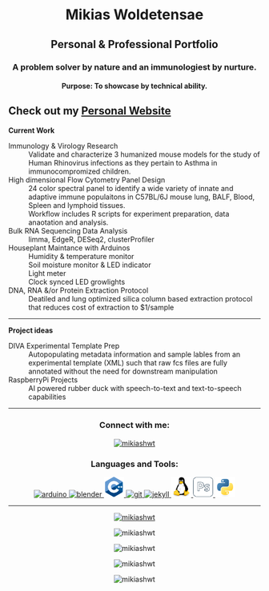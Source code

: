 <!-- Page headers & Intro -->
<h1 align="center">Mikias Woldetensae</h1>
<h2 align="center">Personal & Professional Portfolio</h2>
<h3 align="center">A problem solver by nature and an immunologiest by nurture.</h3>
<h4 align="center">Purpose: To showcase by technical ability.</h4>

## Check out my [Personal Website](https://www.mikiashwt.com/)

<!-- Current work -->
<div><strong>Current Work</strong></div>
<dl>
        <dt>Immunology & Virology Research</dt>
        <dd>Validate and characterize 3 humanized mouse models for the study of Human Rhinovirus infections as they pertain to Asthma in immunocompromized children.</dd>
        <dt>High dimensional Flow Cytometry Panel Design</dt>
        <dd>24 color spectral panel to identify a wide variety of innate and adaptive immune populaitons in C57BL/6J mouse lung, BALF, Blood, Spleen and lymphoid tissues. </dd>
        <dd>Workflow includes R scripts for experiment preparation, data anaotation and analysis.</dd>
        <dt>Bulk RNA Sequencing Data Analysis </dt>
        <dd>limma, EdgeR, DESeq2, clusterProfiler</dd>
        <dt>Houseplant Maintance with Arduinos</dt>
        <dd>Humidity & temperature monitor</dd>
        <dd>Soil moisture monitor & LED indicator</dd>
        <dd>Light meter</dd>
        <dd>Clock synced LED growlights</dd>
        <dt>DNA, RNA &/or Protein Extraction Protocol</dt>
        <dd>Deatiled and lung optimized silica column based extraction protocol that reduces cost of extraction to $1/sample</dd>

</dl>

<hr />

<!-- Project Ideas -->
<div><strong>Project ideas</strong></div>
<dl>
        <dt>DIVA Experimental Template Prep</dt>
        <dd>Autopopulating metadata information and sample lables from an experimental template (XML) such that raw fcs files are fully annotated without the need for downstream manipulation</dd>
        <dt>RaspberryPi Projects</dt>
        <dd>AI powered rubber duck with speech-to-text and text-to-speech capabilities </dd>
</dl>

<hr />

<!-- Linkedin contact info -->
<h3 align="center">Connect with me:</h3>
<p align="center">
        <a href="https://linkedin.com/in/mikiashwt" target="blank"><img align="center"
                        src="https://raw.githubusercontent.com/rahuldkjain/github-profile-readme-generator/master/src/images/icons/Social/linked-in-alt.svg"
                        alt="mikiashwt" height="30" width="40" /></a>
</p>



<!-- Programming & software tools -->
<h3 align="center">Languages and Tools:</h3>
<p align="center">
        <a href="https://www.arduino.cc/" target="_blank" rel="noreferrer"> <img
                        src="https://cdn.worldvectorlogo.com/logos/arduino-1.svg" alt="arduino" width="40"
                        height="40" /> </a>
        <a href="https://www.blender.org/" target="_blank" rel="noreferrer"> <img
                        src="https://download.blender.org/branding/community/blender_community_badge_white.svg"
                        alt="blender" width="40" height="40" /> </a>
        <a href="https://www.w3schools.com/cpp/" target="_blank" rel="noreferrer"> <img
                        src="https://raw.githubusercontent.com/devicons/devicon/master/icons/cplusplus/cplusplus-original.svg"
                        alt="cplusplus" width="40" height="40" /> </a>
        <a href="https://git-scm.com/" target="_blank" rel="noreferrer"> <img
                        src="https://www.vectorlogo.zone/logos/git-scm/git-scm-icon.svg" alt="git" width="40"
                        height="40" /> </a>
        <a href="https://jekyllrb.com/" target="_blank" rel="noreferrer"> <img
                        src="https://www.vectorlogo.zone/logos/jekyllrb/jekyllrb-icon.svg" alt="jekyll" width="40"
                        height="40" />
        </a>
        <a href="https://www.linux.org/" target="_blank" rel="noreferrer"> <img
                        src="https://raw.githubusercontent.com/devicons/devicon/master/icons/linux/linux-original.svg"
                        alt="linux" width="40" height="40" /> </a>
        <a href="https://www.photoshop.com/en" target="_blank" rel="noreferrer"> <img
                        src="https://raw.githubusercontent.com/devicons/devicon/master/icons/photoshop/photoshop-line.svg"
                        alt="photoshop" width="40" height="40" /> </a>
        <a href="https://www.python.org" target="_blank" rel="noreferrer"> <img
                        src="https://raw.githubusercontent.com/devicons/devicon/master/icons/python/python-original.svg"
                        alt="python" width="40" height="40" /> </a>
</p>

<hr />

<!-- Github Trophies -->
<p align="center"> <a href="https://github.com/ryo-ma/github-profile-trophy"><img
                        src="https://github-profile-trophy.vercel.app/?username=mikiashwt&theme=onedark"
                        alt="mikiashwt" /></a> </p>


<!-- View counter -->
<p align="center"> <img
                src="https://komarev.com/ghpvc/?username=mikiashwt&label=Profile%20views&color=0e75b6&style=flat"
                alt="mikiashwt" /> </p>

<!-- Github most used languages-->
<p align="center"><img
                src="https://github-readme-stats.vercel.app/api/top-langs?username=mikiashwt&show_icons=true&locale=en&layout=compact"
                alt="mikiashwt" /></p>

<!-- Github Stats -->
<p align="center"><img src="https://github-readme-stats.vercel.app/api?username=mikiashwt&show_icons=true&locale=en"
                alt="mikiashwt" />
</p>

<p align="center"><img src="https://github-readme-streak-stats.herokuapp.com/?user=mikiashwt&" alt="mikiashwt" />
</p>
